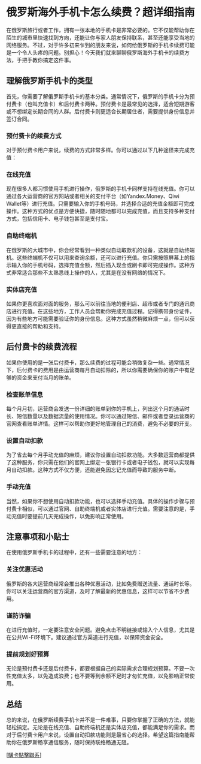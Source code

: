 # 俄罗斯海外手机卡怎么续费？超详细指南

在俄罗斯旅行或者工作，拥有一张本地的手机卡是非常必要的。它不仅能帮助你在陌生的城市里快速找到方向，还能让你与家人朋友保持联系，甚至还能享受当地的网络服务。不过，对于许多初来乍到的朋友来说，如何给俄罗斯的手机卡续费可能是一个令人头疼的问题。别担心！今天我们就来聊聊俄罗斯海外手机卡的续费方法，手把手教你搞定这件事。

## 理解俄罗斯手机卡的类型

首先，你需要了解俄罗斯手机卡的基本分类。通常情况下，俄罗斯的手机卡分为预付费卡（也叫充值卡）和后付费卡两种。预付费卡是最常见的选择，适合短期游客或不想绑定长期合同的人群。后付费卡则更适合长期居住者，需要提供身份信息并签订合同。

### 预付费卡的续费方式

对于预付费卡用户来说，续费的方式非常多样。你可以通过以下几种途径来完成充值：

### 在线充值

现在很多人都习惯使用手机进行操作，俄罗斯的手机卡同样支持在线充值。你可以通过各大运营商的官方网站或者相关的支付平台（如Yandex.Money、Qiwi Wallet等）进行充值。只需要输入你的手机号码，并选择合适的充值金额即可完成操作。这种方式的优点是方便快捷，随时随地都可以完成充值，而且支持多种支付方式，包括信用卡、电子钱包甚至是支付宝。

### 自助终端机

在俄罗斯的大城市中，你会经常看到一种类似自动取款机的设备，这就是自助终端机。这些终端机不仅可以用来查询余额，还可以进行充值。你只需按照屏幕上的指示输入你的手机号码，选择充值金额，然后插入现金或刷卡即可完成操作。这种方式非常适合那些不太熟悉线上操作的人，尤其是在没有网络的情况下。

### 实体店充值

如果你更喜欢面对面的服务，那么可以前往当地的便利店、超市或者专门的通讯商店进行充值。在这些地方，工作人员会帮助你完成充值过程。记得携带身份证件，因为有些地方可能需要验证你的身份信息。这种方式虽然稍微麻烦一点，但可以获得更直接的帮助和支持。

## 后付费卡的续费流程

如果你使用的是一张后付费卡，那么续费的过程可能会稍微复杂一些。通常情况下，后付费卡的费用是由运营商每月自动扣除的，所以你需要确保你的账户中有足够的资金来支付当月的账单。

### 检查账单信息

每个月月初，运营商会发送一份详细的账单到你的手机上，列出这个月的通话时长、短信数量以及数据流量的使用情况。你可以通过短信、邮件或者登录运营商的官网查看账单详情。这样可以帮助你更好地管理自己的消费，避免不必要的开支。

### 设置自动扣款

为了省去每个月手动充值的麻烦，建议你设置自动扣款功能。大多数运营商都提供了这种服务，你只需在他们的官网上绑定一张银行卡或者电子钱包，就可以实现每月自动扣款。这种方式不仅方便，还能避免因忘记充值而导致的服务中断。

### 手动充值

当然，如果你不想使用自动扣款功能，也可以选择手动充值。具体的操作步骤与预付费卡相似，可以通过官网、自助终端机或者实体店进行充值。需要注意的是，手动充值时要提前几天完成操作，以免影响正常使用。

## 注意事项和小贴士

在使用俄罗斯手机卡的过程中，还有一些需要注意的地方：

### 关注优惠活动

俄罗斯的各大运营商经常会推出各种优惠活动，比如免费赠送流量、通话时长等。你可以关注运营商的官方渠道，及时了解最新的优惠信息，这样可以节省不少费用。

### 谨防诈骗

在进行充值时，一定要注意安全问题。避免点击不明链接或输入个人信息，尤其是在公共Wi-Fi环境下。建议通过官方渠道进行充值，以保障资金安全。

### 提前规划好预算

无论是预付费卡还是后付费卡，都要根据自己的实际需求合理规划预算。不要一次性充值太多，以免造成浪费；也不要等到余额不足时才匆忙充值，以免影响正常使用。

## 总结

总的来说，在俄罗斯续费手机卡并不是一件难事，只要你掌握了正确的方法，就能轻松搞定。无论是在线充值、自助终端机还是实体店充值，都能满足你的需求。而对于后付费卡用户来说，设置自动扣款功能则是最省心的选择。希望这篇指南能帮助你在俄罗斯畅享通信服务，随时保持联络畅通无阻。

[[購卡點擊聯系](https://t.me/s/esim1088)]